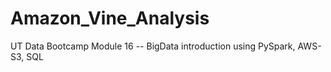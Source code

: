 # Amazon_Vine_Analysis
UT Data Bootcamp Module 16 -- BigData introduction using PySpark, AWS-S3, SQL
